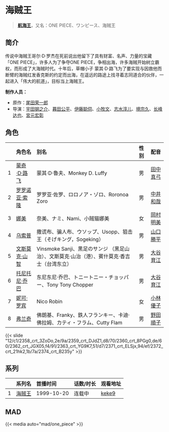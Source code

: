 # 海贼王


> <u>**[航海王](http://bgm.tv/subject/975)**</u>，又名：ONE PIECE、ワンピース、海贼王

## 简介


传说中海贼王哥尔·D·罗杰在死前说出他留下了具有财富、名声、力量的宝藏「ONE PIECE」，许多人为了争夺ONE PIECE，争相出海，许多海贼开始树立霸权，而形成了大海贼时代。十年后，草帽小子 蒙其·D·路飞为了要实现与因救他而断臂的海贼红发香克斯的约定而出海，在遥远的路途上找寻着志同道合的伙伴，一起进入「伟大的航道」，目标当上海贼王。

**制作人员：**
- 原作：[尾田荣一郎](http://bgm.tv/person/290)
- 导演：[宇田钢之介](http://bgm.tv/person/291)、[暮田公平](http://bgm.tv/person/13114)、[伊藤聪伺](http://bgm.tv/person/51126)、[小牧文](http://bgm.tv/person/18008)、[志水淳儿](http://bgm.tv/person/1117)、[境宗久](http://bgm.tv/person/6024)、[长峰达也](http://bgm.tv/person/1745)、[宮元宏彰](http://bgm.tv/person/18621)

## 角色

|     |   角色名   |   别名  | 性别 |  配音  |
|:--- |:------  |:----      |:---  |:--   |
| 1 | [蒙奇·D·路飞](http://bgm.tv/character/2358) | 蒙其·D·魯夫、Monkey D. Luffy | 男 | [田中真弓](http://bgm.tv/person/3830) |
| 2 | [罗罗诺亚·索隆](http://bgm.tv/character/2359) | 罗罗亚·佐罗、ロロノア・ゾロ、Roronoa Zoro | 男 | [中井和哉](http://bgm.tv/person/4424) |
| 3 | [娜美](http://bgm.tv/character/2360) | 奈美、ナミ、Nami、小贼猫娜美 | 女 | [岡村明美](http://bgm.tv/person/4170) |
| 4 | [乌索普](http://bgm.tv/character/2362) | 撒谎布、骗人布、ウソップ、Usopp、狙击王（そげキング，Sogeking） | 男 | [山口勝平](http://bgm.tv/person/3900) |
| 5 | [文斯莫克·山智](http://bgm.tv/character/2363) | Vinsmoke Sanji、黒足のサンジ （黑足山治）、文斯莫克·山治（港）、賓什莫克·香吉士（台湾东立） | 男 | [大谷育江](http://bgm.tv/person/3906) |
| 6 | [托尼托尼·乔巴](http://bgm.tv/character/2371) | 东尼东尼·乔巴、トニートニー・チョッパー、Tony Tony Chopper | 男 | [大谷育江](http://bgm.tv/person/3906) |
| 7 | [妮可·罗宾](http://bgm.tv/character/2372) | Nico Robin | 女 | [小林優子](http://bgm.tv/person/4207) |
| 8 | [弗兰奇](http://bgm.tv/character/2374) | 佛朗基、Franky、鉄人フランキー、卡迪·佛拉姆、カティ・フラム、Cutty Flam | 男 | [野田順子](http://bgm.tv/person/3905) |

{{< slide "12/c1/2358_crt_3ZoDo,2e/9a/2359_crt_DJdZ1,d8/70/2360_crt_8PGg0,de/60/2362_crt_JGX05,f4/91/2363_crt_YG9K7,51/d7/2371_crt_ELSjx,94/ef/2372_crt_21hk2,1b/7a/2374_crt_B235y" >}}

## 系列

|     | 系列名 | 首播时间       | 话数/时长 | 观看地址                                                    |
| :-- | :-- | :--------- | :---- | :------------------------------------------------------ |
| 1   |[海贼王](https://bgm.tv/subject/975)| 1999-10-20 | 连载中   | [keke9](https://www.keke9.app/play/37531-4-344248.html) |


## MAD

{{< media auto="mad/one_piece" >}}
